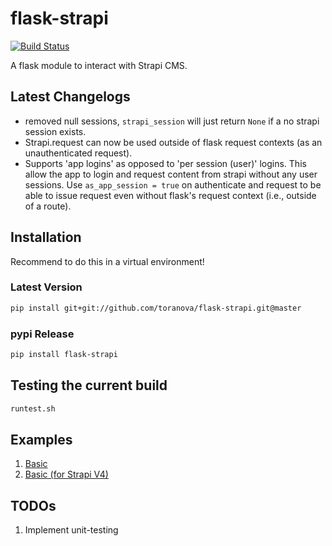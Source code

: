 # flask-strapi
[![Build Status](https://travis-ci.org/ToraNova/flask-strapi.svg?branch=master)](https://travis-ci.org/ToraNova/flask-strapi)

A flask module to interact with Strapi CMS.

## Latest Changelogs
- removed null sessions, `strapi_session` will just return `None` if a no strapi session exists.
- Strapi.request can now be used outside of flask request contexts (as an unauthenticated request).
- Supports 'app logins' as opposed to 'per session (user)' logins. This allow the app to login and request content from strapi without any user sessions. Use `as_app_session = true` on authenticate and request to be able to issue request even without flask's request context (i.e., outside of a route).

## Installation
Recommend to do this in a virtual environment!

### Latest Version
```bash
pip install git+git://github.com/toranova/flask-strapi.git@master
```
### pypi Release
```bash
pip install flask-strapi
```

## Testing the current build
```bash
runtest.sh
```

## Examples
1. [Basic](examples/basic/__init__.py)
2. [Basic (for Strapi V4)](examples/basicV4/__init__.py)

## TODOs
1. Implement unit-testing
